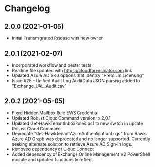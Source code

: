 ﻿# Changelog

## 2.0.0 (2021-01-05)
- Initial Transmigrated Release with new owner
## 2.0.1 (2021-02-07)
- Incorporated workflow and pester tests
- Readme file updated with https://cloudforensicator.com link
- Updated Azure AD SKU options that identity "Premium Licensing"
- Issue #25 - Unified Audit Log AuditData JSON parsing added to "Exchange_UAL_Audit.csv"

## 2.0.2 (2021-05-05)
- Fixed Hidden Mailbox Rule EWS Credential
- Updated Robust Cloud Command version to 2.0.1
- Updated Get-HawkTenantInboxRules.ps1 to new switch in update Robust Cloud Command
- Deprecate "Get-HawkTenantAzureAuthenticationLogs" from Hawk. Azure AD Graph was deprecated and no longer supported. Currently
seeking alternate solution to retrieve Azure AD Sign-in logs.
- Removed dependency of Cloud Connect
- Added dependency of Exchange Online Management V2 PowerShell module and updated functions to reflect